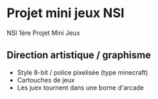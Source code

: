 # Projet mini jeux NSI
NSI 1ère Projet Mini Jeux

## Direction artistique / graphisme

- Style 8-bit / police pixelisée (type minecraft)
- Cartouches de jeux
- Les juex tournent dans une borne d'arcade